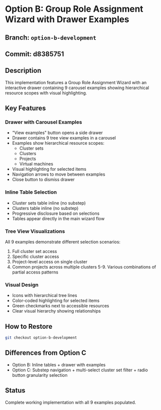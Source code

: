 # Option B: Group Role Assignment Wizard with Drawer Examples

## Branch: `option-b-development`
## Commit: d8385751

## Description
This implementation features a Group Role Assignment Wizard with an interactive drawer containing 9 carousel examples showing hierarchical resource scopes with visual highlighting.

## Key Features

### Drawer with Carousel Examples
- "View examples" button opens a side drawer
- Drawer contains 9 tree view examples in a carousel
- Examples show hierarchical resource scopes:
  - Cluster sets
  - Clusters
  - Projects
  - Virtual machines
- Visual highlighting for selected items
- Navigation arrows to move between examples
- Close button to dismiss drawer

### Inline Table Selection
- Cluster sets table inline (no substep)
- Clusters table inline (no substep)
- Progressive disclosure based on selections
- Tables appear directly in the main wizard flow

### Tree View Visualizations
All 9 examples demonstrate different selection scenarios:
1. Full cluster set access
2. Specific cluster access
3. Project-level access on single cluster
4. Common projects across multiple clusters
5-9. Various combinations of partial access patterns

### Visual Design
- Icons with hierarchical tree lines
- Color-coded highlighting for selected items
- Green checkmarks next to accessible resources
- Clear visual hierarchy showing relationships

## How to Restore
```bash
git checkout option-b-development
```

## Differences from Option C
- Option B: Inline tables + drawer with examples
- Option C: Substep navigation + multi-select cluster set filter + radio button granularity selection

## Status
Complete working implementation with all 9 examples populated.

